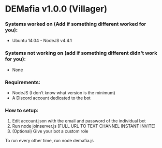 # DEMafia v1.0.0 (Villager)

### __Systems worked on (Add if something different worked for you)__:
* Ubuntu 14.04 - NodeJS v4.4.1

### __Systems not working on (add if something different didn't work for you)__:
* None

### __Requirements__:
* NodeJS (I don't know what version is the minimum)
* A Discord account dedicated to the bot

### __How to setup__:
1. Edit account.json with the email and password of the individual bot
2. Run node joinserver.js [FULL URL TO TEXT CHANNEL INSTANT INVITE]
3. (Optional) Give your bot a custom role

To run every other time, run node demafia.js

